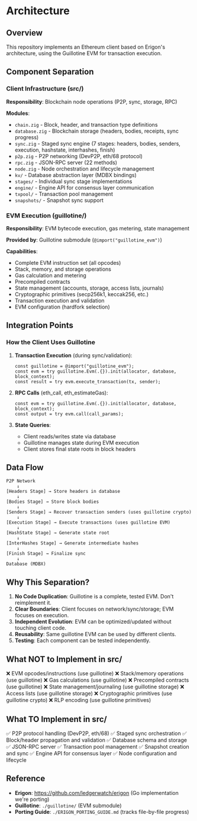 # Architecture

## Overview

This repository implements an Ethereum client based on Erigon's architecture, using the Guillotine EVM for transaction execution.

## Component Separation

### Client Infrastructure (src/)

**Responsibility**: Blockchain node operations (P2P, sync, storage, RPC)

**Modules**:
- `chain.zig` - Block, header, and transaction type definitions
- `database.zig` - Blockchain storage (headers, bodies, receipts, sync progress)
- `sync.zig` - Staged sync engine (7 stages: headers, bodies, senders, execution, hashstate, interhashes, finish)
- `p2p.zig` - P2P networking (DevP2P, eth/68 protocol)
- `rpc.zig` - JSON-RPC server (22 methods)
- `node.zig` - Node orchestration and lifecycle management
- `kv/` - Database abstraction layer (MDBX bindings)
- `stages/` - Individual sync stage implementations
- `engine/` - Engine API for consensus layer communication
- `txpool/` - Transaction pool management
- `snapshots/` - Snapshot sync support

### EVM Execution (guillotine/)

**Responsibility**: EVM bytecode execution, gas metering, state management

**Provided by**: Guillotine submodule (`@import("guillotine_evm")`)

**Capabilities**:
- Complete EVM instruction set (all opcodes)
- Stack, memory, and storage operations
- Gas calculation and metering
- Precompiled contracts
- State management (accounts, storage, access lists, journals)
- Cryptographic primitives (secp256k1, keccak256, etc.)
- Transaction execution and validation
- EVM configuration (hardfork selection)

## Integration Points

### How the Client Uses Guillotine

1. **Transaction Execution** (during sync/validation):
   ```zig
   const guillotine = @import("guillotine_evm");
   const evm = try guillotine.Evm(.{}).init(allocator, database, block_context);
   const result = try evm.execute_transaction(tx, sender);
   ```

2. **RPC Calls** (eth_call, eth_estimateGas):
   ```zig
   const evm = try guillotine.Evm(.{}).init(allocator, database, block_context);
   const output = try evm.call(call_params);
   ```

3. **State Queries**:
   - Client reads/writes state via database
   - Guillotine manages state during EVM execution
   - Client stores final state roots in block headers

## Data Flow

```
P2P Network
    ↓
[Headers Stage] → Store headers in database
    ↓
[Bodies Stage] → Store block bodies
    ↓
[Senders Stage] → Recover transaction senders (uses guillotine crypto)
    ↓
[Execution Stage] → Execute transactions (uses guillotine EVM)
    ↓
[HashState Stage] → Generate state root
    ↓
[InterHashes Stage] → Generate intermediate hashes
    ↓
[Finish Stage] → Finalize sync
    ↓
Database (MDBX)
```

## Why This Separation?

1. **No Code Duplication**: Guillotine is a complete, tested EVM. Don't reimplement it.
2. **Clear Boundaries**: Client focuses on network/sync/storage; EVM focuses on execution.
3. **Independent Evolution**: EVM can be optimized/updated without touching client code.
4. **Reusability**: Same guillotine EVM can be used by different clients.
5. **Testing**: Each component can be tested independently.

## What NOT to Implement in src/

❌ EVM opcodes/instructions (use guillotine)
❌ Stack/memory operations (use guillotine)
❌ Gas calculations (use guillotine)
❌ Precompiled contracts (use guillotine)
❌ State management/journaling (use guillotine storage)
❌ Access lists (use guillotine storage)
❌ Cryptographic primitives (use guillotine crypto)
❌ RLP encoding (use guillotine primitives)

## What TO Implement in src/

✅ P2P protocol handling (DevP2P, eth/68)
✅ Staged sync orchestration
✅ Block/header propagation and validation
✅ Database schema and storage
✅ JSON-RPC server
✅ Transaction pool management
✅ Snapshot creation and sync
✅ Engine API for consensus layer
✅ Node configuration and lifecycle

## Reference

- **Erigon**: https://github.com/ledgerwatch/erigon (Go implementation we're porting)
- **Guillotine**: `./guillotine/` (EVM submodule)
- **Porting Guide**: `./ERIGON_PORTING_GUIDE.md` (tracks file-by-file progress)

